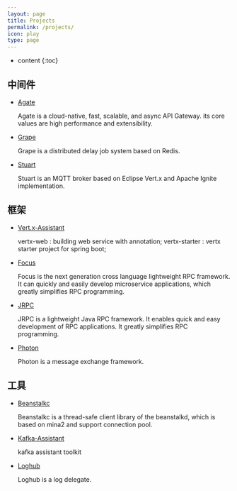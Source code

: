 ```yaml
---
layout: page
title: Projects
permalink: /projects/
icon: play
type: page
---
```


* content
{:toc}

## 中间件
* [Agate](https://github.com/dinstone/agate)

    Agate is a cloud-native, fast, scalable, and async API Gateway. its core values are high performance and extensibility.

* [Grape](https://github.com/dinstone/grape)

    Grape is a distributed delay job system based on Redis.

* [Stuart](https://github.com/dinstone/stuart)

    Stuart is an MQTT broker based on Eclipse Vert.x and Apache Ignite implementation.


## 框架

* [Vert.x-Assistant](https://github.com/dinstone/vertx-assistant)

    vertx-web : building web service with annotation;
    vertx-starter : vertx starter project for spring boot;
    
* [Focus](https://github.com/dinstone/focus)

    Focus is the next generation cross language lightweight RPC framework. It can quickly and easily develop microservice applications, which greatly simplifies RPC programming.

* [JRPC](https://github.com/dinstone/jrpc)

    JRPC is a lightweight Java RPC framework. It enables quick and easy development of RPC applications. It greatly simplifies RPC programming.

* [Photon](https://github.com/dinstone/photon)

    Photon is a message exchange framework.


## 工具
* [Beanstalkc](https://github.com/dinstone/beanstalkc)

    Beanstalkc is a thread-safe client library of the beanstalkd, which is based on mina2 and support connection pool.

* [Kafka-Assistant](https://github.com/dinstone/kafka-assistant)

    kafka assistant toolkit

* [Loghub](https://github.com/dinstone/loghub)

    Loghub is a log delegate.
